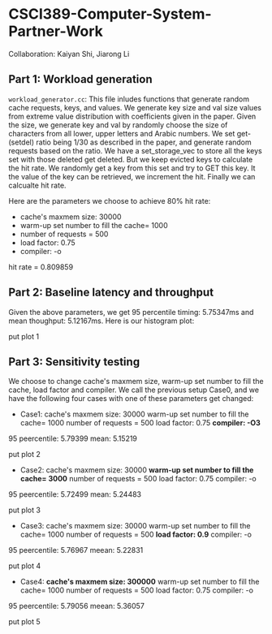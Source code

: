 # CSCI389-Computer-System-Partner-Work
Collaboration: Kaiyan Shi, Jiarong Li

## Part 1: Workload generation
`workload_generator.cc`: This file inludes functions that generate random cache requests, keys, and values. 
We generate key size and val size values from extreme value distribution with coefficients given in the paper. Given the size, we generate key and val by randomly choose the size of characters from all lower, upper letters and Arabic numbers.
We set get-(setdel) ratio being 1/30 as described in the paper, and generate random requests based on the ratio. 
We have a set_storage_vec to store all the keys set with those deleted get deleted. But we keep evicted keys to calculate the hit rate. We randomly get a key from this set and try to GET this key. It the value of the key can be retrieved, we increment the hit. Finally we can calcualte hit rate.

Here are the parameters we choose to achieve 80% hit rate:

+ cache's maxmem size: 30000
+ warm-up set number to fill the cache= 1000
+ number of requests = 500
+ load factor: 0.75
+ compiler: -o

hit rate = 0.809859

## Part 2: Baseline latency and throughput

Given the above parameters, we get 95 percentile timing: 5.75347ms and mean thoughput: 5.12167ms. Here is our histogram plot:

put plot 1


## Part 3: Sensitivity testing

We choose to change cache's maxmem size, warm-up set number to fill the cache,  load factor and compiler. We call the previous setup Case0, and we have the following four cases with one of these parameters get changed:

+ Case1:
cache's maxmem size: 30000
warm-up set number to fill the cache= 1000
number of requests = 500
load factor: 0.75
**compiler: -O3**

95 peercentile: 5.79399
mean: 5.15219

put plot 2

+ Case2:
cache's maxmem size: 30000
**warm-up set number to fill the cache= 3000**
number of requests = 500
load factor: 0.75
compiler: -o

95 peercentile: 5.72499
mean: 5.24483

put plot 3

+ Case3:
cache's maxmem size: 30000
warm-up set number to fill the cache= 1000
number of requests = 500
**load factor: 0.9**
compiler: -o

95 peercentile: 5.76967
meean: 5.22831

put plot 4

+ Case4:
**cache's maxmem size: 300000**
warm-up set number to fill the cache= 1000
number of requests = 500
load factor: 0.75
compiler: -o

95 peercentile: 5.79056
meean: 5.36057

put plot 5


